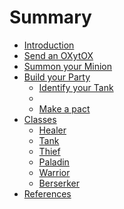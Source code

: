 # Summary

- [Introduction](./chapter_1.md)
- [Send an OXytOX](./oxytox.md)
- [Summon your Minion](./minion.md)
- [Build your Party](./pacts.md)
  - [Identify your Tank]()
  - []()
  - [Make a pact]()
- [Classes](./classes.md)
  - [Healer]()
  - [Tank]()
  - [Thief]()
  - [Paladin]()
  - [Warrior]()
  - [Berserker]()
- [References]()
